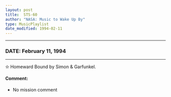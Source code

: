 ```yaml
---
layout: post
title:  STS-60
author: "NASA: Music to Wake Up By"
type: MusicPlaylist
date_modified: 1994-02-11
---
```


----
### DATE: February 11, 1994
----
✫ Homeward Bound by Simon & Garfunkel.

#### Comment:
* No mission comment
